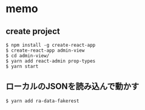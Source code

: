 # memo

## create project

```
$ npm install -g create-react-app
$ create-react-app admin-view
$ cd admin-view/
$ yarn add react-admin prop-types
$ yarn start
```

## ローカルのJSONを読み込んで動かす

```
$ yarn add ra-data-fakerest
```